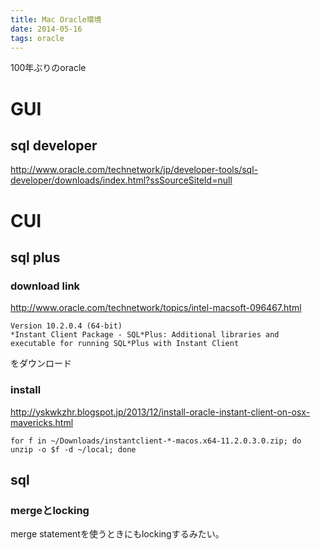 ```yaml
---
title: Mac Oracle環境
date: 2014-05-16
tags: oracle
---
```



100年ぶりのoracle

# GUI

## sql developer

<http://www.oracle.com/technetwork/jp/developer-tools/sql-developer/downloads/index.html?ssSourceSiteId=null>

# CUI

## sql plus

### download link

<http://www.oracle.com/technetwork/topics/intel-macsoft-096467.html>

```
Version 10.2.0.4 (64-bit)
*Instant Client Package - SQL*Plus: Additional libraries and executable for running SQL*Plus with Instant Client
```
をダウンロード

### install

<http://yskwkzhr.blogspot.jp/2013/12/install-oracle-instant-client-on-osx-mavericks.html>

`for f in ~/Downloads/instantclient-*-macos.x64-11.2.0.3.0.zip; do unzip -o $f -d ~/local; done`

## sql

### mergeとlocking

merge statementを使うときにもlockingするみたい。

